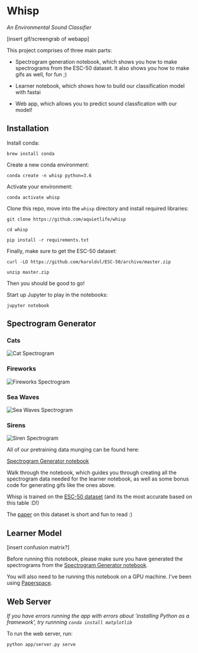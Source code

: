 # Whisp 

_An Environmental Sound Classifier_

[insert gif/screengrab of webapp]

This project comprises of three main parts:

- Spectrogram generation notebook, which shows you how to make spectrograms from the ESC-50 dataset. It also shows you how to make gifs as well, for fun ;)

- Learner notebook, which shows how to build our classification model with fastai

- Web app, which allows you to predict sound classfication with our model!

## Installation

Install conda:

`brew install conda`

Create a new conda environment:

`conda create -n whisp python=3.6`

Activate your environment:

`conda activate whisp`

Clone this repo, move into the `whisp` directory and install required libraries:

`git clone https://github.com/aquietlife/whisp`

`cd whisp`

`pip install -r requirements.txt`

Finally, make sure to get the ESC-50 dataset: 

`curl -LO https://github.com/karoldvl/ESC-50/archive/master.zip`

`unzip master.zip`

Then you should be good to go!

Start up Jupyter to play in the notebooks:

`jupyter notebook`

## Spectrogram Generator

### Cats

![Cat Spectrogram](https://raw.githubusercontent.com/aquietlife/whisp/master/cat.gif "Cat Spectrogram")

### Fireworks

![Fireworks Spectrogram](https://raw.githubusercontent.com/aquietlife/whisp/master/fireworks.gif "Fireworks Spectrogram")

### Sea Waves

![Sea Waves Spectrogram](https://raw.githubusercontent.com/aquietlife/whisp/master/sea_waves.gif "Sea Waves Spectrogram")

### Sirens

![Siren Spectrogram](https://raw.githubusercontent.com/aquietlife/whisp/master/siren.gif "Siren Spectrogram")

All of our pretraining data munging can be found here:

[Spectrogram Generator notebook](https://github.com/aquietlife/whisp/blob/master/spectrogram-generator.ipynb)

Walk through the notebook, which guides you through creating all the spectrogram data needed for the learner notebook, as well as some bonus code for generating gifs like the ones above.

Whisp is trained on the [ESC-50 dataset](https://github.com/karoldvl/ESC-50) (and its the most accurate based on this table :D!)

The [paper](http://karol.piczak.com/papers/Piczak2015-ESC-Dataset.pdf) on this dataset is short and fun to read :)

## Learner Model

[insert confusion matrix?]

Before running this notebook, please make sure you have generated the spectrograms from the [Spectrogram Generator notebook](https://github.com/aquietlife/whisp/blob/master/spectrogram-generator.ipynb).

You will also need to be running this notebook on a GPU machine. I've been using [Paperspace](https://www.paperspace.com/).

## Web Server

_If you have errors running the app with errors about 'installing Python as a framework', try runnning `conda install matplotlib`_

To run the web server, run:

`python app/server.py serve`
